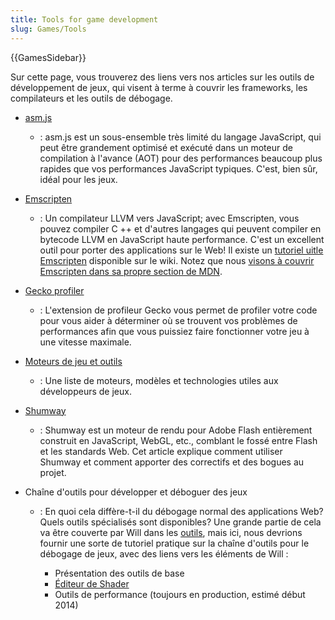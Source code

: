 ```yaml
---
title: Tools for game development
slug: Games/Tools
---
```


{{GamesSidebar}}

Sur cette page, vous trouverez des liens vers nos articles sur les outils de développement de jeux, qui visent à terme à couvrir les frameworks, les compilateurs et les outils de débogage.

- [asm.js](/fr/docs/Games/Tools/asm.js)
  - : asm.js est un sous-ensemble très limité du langage JavaScript, qui peut être grandement optimisé et exécuté dans un moteur de compilation à l'avance (AOT) pour des performances beaucoup plus rapides que vos performances JavaScript typiques. C'est, bien sûr, idéal pour les jeux.
- [Emscripten](https://github.com/kripken/emscripten/wiki)
  - : Un compilateur LLVM vers JavaScript; avec Emscripten, vous pouvez compiler C ++ et d'autres langages qui peuvent compiler en bytecode LLVM en JavaScript haute performance. C'est un excellent outil pour porter des applications sur le Web! Il existe un [tutoriel uitle Emscripten](https://github.com/kripken/emscripten/wiki/Tutorial) disponible sur le wiki. Notez que nous [visons à couvrir Emscripten dans sa propre section de MDN](/fr/docs/Emscripten).
- [Gecko profiler](https://addons.mozilla.org/en-us/firefox/addon/gecko-profiler/)
  - : L'extension de profileur Gecko vous permet de profiler votre code pour vous aider à déterminer où se trouvent vos problèmes de performances afin que vous puissiez faire fonctionner votre jeu à une vitesse maximale.
- [Moteurs de jeu et outils](/fr/docs/Games/Tools/Engines_and_tools)
  - : Une liste de moteurs, modèles et technologies utiles aux développeurs de jeux.
- [Shumway](/fr/docs/Mozilla/Projects/Shumway)
  - : Shumway est un moteur de rendu pour Adobe Flash entièrement construit en JavaScript, WebGL, etc., comblant le fossé entre Flash et les standards Web. Cet article explique comment utiliser Shumway et comment apporter des correctifs et des bogues au projet.
- Chaîne d'outils pour développer et déboguer des jeux

  - : En quoi cela diffère-t-il du débogage normal des applications Web? Quels outils spécialisés sont disponibles? Une grande partie de cela va être couverte par Will dans les [outils](/fr/docs/Tools), mais ici, nous devrions fournir une sorte de tutoriel pratique sur la chaîne d'outils pour le débogage de jeux, avec des liens vers les éléments de Will :

    - Présentation des outils de base
    - [Éditeur de Shader](/fr/docs/Tools/Shader_Editor)
    - Outils de performance (toujours en production, estimé début 2014)
